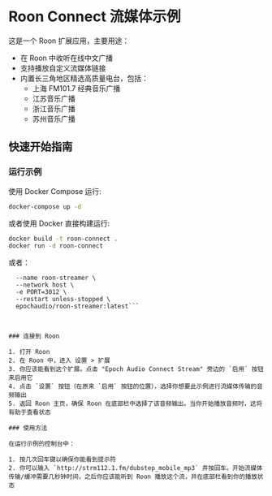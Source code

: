 Roon Connect 流媒体示例
==

这是一个 Roon 扩展应用，主要用途：
- 在 Roon 中收听在线中文广播
- 支持播放自定义流媒体链接
- 内置长三角地区精选高质量电台，包括：
  - 上海 FM101.7 经典音乐广播
  - 江苏音乐广播
  - 浙江音乐广播
  - 苏州音乐广播

## 快速开始指南

### 运行示例

使用 Docker Compose 运行:

```sh
docker-compose up -d
```

或者使用 Docker 直接构建运行:

```sh
docker build -t roon-connect .
docker run -d roon-connect
```

或者：

```docker run -d \
  --name roon-streamer \
  --network host \
  -e PORT=3012 \
  --restart unless-stopped \
  epochaudio/roon-streamer:latest```



### 连接到 Roon

1. 打开 Roon
2. 在 Roon 中，进入 设置 > 扩展
3. 你应该能看到这个扩展。点击 "Epoch Audio Connect Stream" 旁边的 `启用` 按钮来启用它
4. 点击 `设置` 按钮（在原来 `启用` 按钮的位置），选择你想要此示例进行流媒体传输的音频输出
5. 返回 Roon 主页，确保 Roon 在底部栏中选择了该音频输出。当你开始播放音频时，这将有助于查看状态

### 使用方法

在运行示例的控制台中：

1. 按几次回车键以确保你能看到提示符
2. 你可以输入 `http://strm112.1.fm/dubstep_mobile_mp3` 并按回车。开始流媒体传输/缓冲需要几秒钟时间，之后你应该能听到 Roon 播放这个流，并在底部栏看到你的播放状态
  
